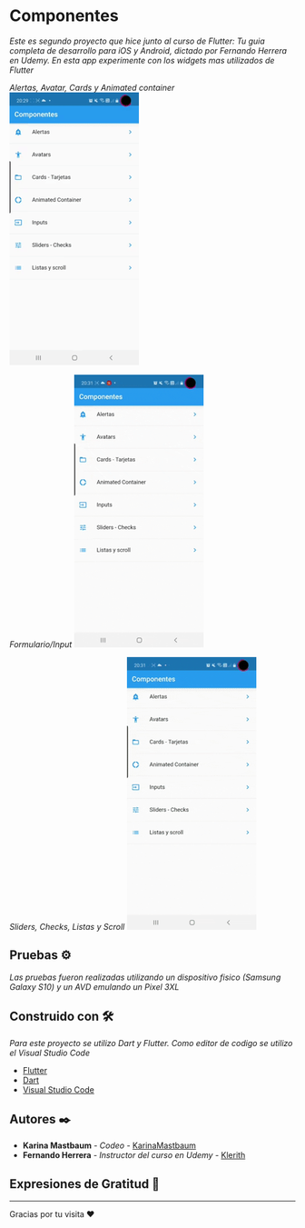 # Componentes

_Este es segundo proyecto que hice junto al curso de Flutter: Tu guia completa de desarrollo para iOS y Android, dictado por Fernando Herrera en Udemy. En esta app experimente con los widgets mas utilizados de Flutter_

_Alertas, Avatar, Cards y Animated container_
![](preview1.gif)

_Formulario/Input_
![](preview2.gif)

_Sliders, Checks, Listas y Scroll_
![](preview3.gif)

## Pruebas ⚙️

_Las pruebas fueron realizadas utilizando un dispositivo fisico (Samsung Galaxy S10) y un AVD emulando un Pixel 3XL_

## Construido con 🛠️

_Para este proyecto se utilizo Dart y Flutter. Como editor de codigo se utilizo el Visual Studio Code_

* [Flutter](https://flutter.dev/)
* [Dart](https://dart.dev/)
* [Visual Studio Code](https://code.visualstudio.com/)

## Autores ✒️

* **Karina Mastbaum** - *Codeo* - [KarinaMastbaum](https://github.com/KarinaMastbaum)
* **Fernando Herrera** - *Instructor del curso en Udemy* - [Klerith](https://github.com/Klerith)

## Expresiones de Gratitud 🎁


---
Gracias por tu visita ❤️